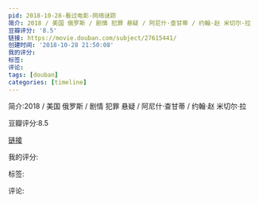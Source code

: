 ```yaml
---
pid: 2018-10-28-看过电影-网络谜踪
简介: 2018 / 美国 俄罗斯 / 剧情 犯罪 悬疑 / 阿尼什·查甘蒂 / 约翰·赵 米切尔·拉
豆瓣评分: '8.5'
链接: https://movie.douban.com/subject/27615441/
创建时间: '2018-10-28 21:50:08'
我的评分:
标签:
评论:
tags: [douban]
categories: [timeline]
---
```

简介:2018 / 美国 俄罗斯 / 剧情 犯罪 悬疑 / 阿尼什·查甘蒂 / 约翰·赵 米切尔·拉

豆瓣评分:8.5

[链接](https://movie.douban.com/subject/27615441/)

我的评分:

标签:

评论:

